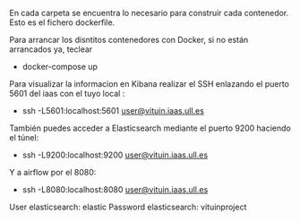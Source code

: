 En cada carpeta se encuentra lo necesario para construir cada contenedor. 
Esto es el fichero dockerfile.

Para arrancar los disntitos contenedores con Docker, si no están arrancados ya, teclear

- docker-compose up

Para visualizar la informacion en Kibana realizar el SSH enlazando el puerto 5601 del iaas
con el tuyo local :

- ssh -L5601:localhost:5601 user@vituin.iaas.ull.es

También puedes acceder a Elasticsearch mediante el puerto 9200 haciendo el túnel:

- ssh -L9200:localhost:9200 user@vituin.iaas.ull.es

Y a airflow por el 8080:

- ssh -L8080:localhost:8080 user@vituin.iaas.ull.es


User elasticsearch: elastic
Password elasticsearch: vituinproject
